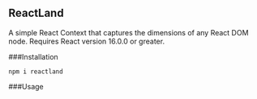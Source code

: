 ## ReactLand

A simple React Context that captures the dimensions of any React DOM node. Requires React version 16.0.0 or greater. 

###Installation
```code
npm i reactland
```
###Usage 
